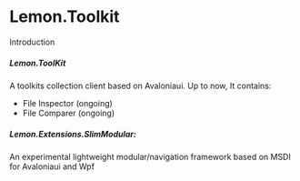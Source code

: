# Lemon.Toolkit

Introduction
##### Lemon.ToolKit
A toolkits collection client based on Avaloniaui.
Up to now, It contains:
- File Inspector (ongoing)
- File Comparer (ongoing)
##### Lemon.Extensions.SlimModular:
An experimental lightweight modular/navigation framework based on MSDI for Avaloniaui and Wpf
